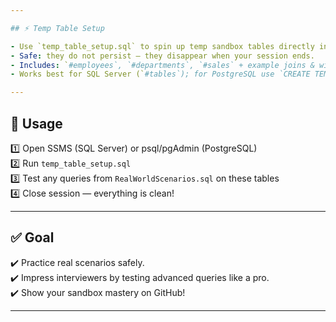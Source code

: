 ```yaml
---

## ⚡ Temp Table Setup

- Use `temp_table_setup.sql` to spin up temp sandbox tables directly in your company’s DB.
- Safe: they do not persist — they disappear when your session ends.
- Includes: `#employees`, `#departments`, `#sales` + example joins & window functions.
- Works best for SQL Server (`#tables`); for PostgreSQL use `CREATE TEMP TABLE`.

---
```


## 🔑 Usage

1️⃣ Open SSMS (SQL Server) or psql/pgAdmin (PostgreSQL)  
2️⃣ Run `temp_table_setup.sql`  
3️⃣ Test any queries from `RealWorldScenarios.sql` on these tables  
4️⃣ Close session — everything is clean!

---

## ✅ Goal

✔️ Practice real scenarios safely.  
✔️ Impress interviewers by testing advanced queries like a pro.  
✔️ Show your sandbox mastery on GitHub!

---

